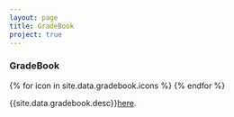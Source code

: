 ```yaml
---
layout: page
title: GradeBook
project: true
---
```

<div class="container">
    <div class="header">
        <h3>GradeBook</h3>
        <div class="icons">
            {% for icon in site.data.gradebook.icons %}
                <i class="{{icon}}"></i>
            {% endfor %}
        </div>
    </div>
</div>
<div class="container">
    <p>{{site.data.gradebook.desc}}<a href="https://github.com/ryannewman2828/GradeBook" target="_blank">here</a>.</p>
</div>
